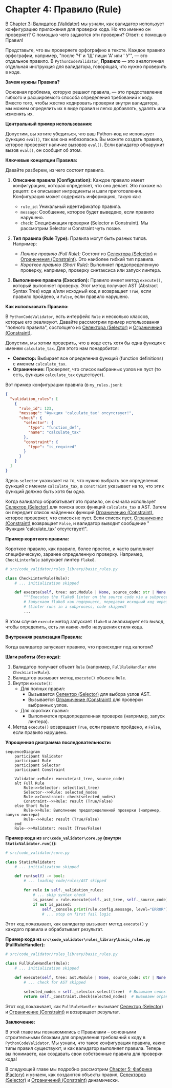 # Chapter 4: Правило (Rule)

В [Chapter 3: Валидатор (Validator)](03_валидатор__validator__.md) мы узнали, как валидатор использует конфигурацию
приложения для проверки кода. Но что именно он проверяет? С помощью чего задаются эти проверки? Ответ: с помощью Правил!

Представьте, что вы проверяете орфографию в тексте. Каждое правило орфографии, например, "после 'Ч' и 'Щ' пиши 'А' или '
У'", — это отдельное правило. В `PythonCodeValidator`, **Правило** — это аналогичная отдельная инструкция для
валидатора, говорящая, что нужно проверить в коде.

**Зачем нужны Правила?**

Основная проблема, которую решают правила, — это предоставление гибкого и расширяемого способа определения требований к
коду. Вместо того, чтобы жестко кодировать проверки внутри валидатора, мы можем определить их в виде правил и легко
добавлять, удалять или изменять их.

**Центральный пример использования:**

Допустим, вы хотите убедиться, что ваш Python-код не использует функцию `eval()`, так как она небезопасна. Вы можете
создать правило, которое проверяет наличие вызовов `eval()`. Если валидатор обнаружит вызов `eval()`, он сообщит об
этом.

**Ключевые концепции Правила:**

Давайте разберем, из чего состоит правило.

1. **Описание правила (Configuration):** Каждое правило имеет конфигурацию, которая определяет, что оно делает. Это
   похоже на рецепт: он описывает ингредиенты и шаги приготовления. Конфигурация может содержать информацию, такую как:
    * `rule_id`: Уникальный идентификатор правила.
    * `message`: Сообщение, которое будет выведено, если правило нарушено.
    * `check`: Спецификация проверки (Selector и Constraint). Мы рассмотрим Selector и Constraint чуть позже.

2. **Тип правила (Rule Type):** Правила могут быть разных типов. Например:
    * *Полное правило (Full Rule):*  Состоит из [Селектора (Selector)](07_селектор__selector__.md)
      и [Ограничения (Constraint)](09_ограничение__constraint__.md). Это наиболее гибкий тип правила.
    * *Короткое правило (Short Rule):* Выполняет предопределенную проверку, например, проверку синтаксиса или запуск
      линтера.

3. **Выполнение правила (Execution):** Правило имеет метод `execute()`, который выполняет проверку. Этот метод получает
   AST (Abstract Syntax Tree) кода и/или исходный код и возвращает `True`, если правило пройдено, и `False`, если
   правило нарушено.

**Как использовать Правило:**

В `PythonCodeValidator`, есть интерфейс `Rule` и несколько классов, которые его реализуют. Давайте рассмотрим пример
использования "полного правила", состоящего из [Селектора (Selector)](07_селектор__selector__.md)
и [Ограничения (Constraint)](09_ограничение__constraint__.md).

Допустим, мы хотим проверить, что в коде есть хотя бы одна функция с именем `calculate_tax`. Для этого нам понадобится:

* **Селектор:** Выбирает все определения функций (function definitions) с именем `calculate_tax`.
* **Ограничение:** Проверяет, что список выбранных узлов не пуст (то есть, функция `calculate_tax` существует).

Вот пример конфигурации правила (в `my_rules.json`):

```json
{
  "validation_rules": [
    {
      "rule_id": 123,
      "message": "Функция 'calculate_tax' отсутствует!",
      "check": {
        "selector": {
          "type": "function_def",
          "name": "calculate_tax"
        },
        "constraint": {
          "type": "is_required"
        }
      }
    }
  ]
}
```

Здесь `selector` указывает на то, что нужно выбрать все определения функций с именем `calculate_tax`, а `constraint`
указывает на то, что этих функций должно быть хотя бы одна.

Когда валидатор обрабатывает это правило, он сначала использует [Селектор (Selector)](07_селектор__selector__.md) для
поиска всех функций `calculate_tax` в AST. Затем он передает список найденных
функций [Ограничению (Constraint)](09_ограничение__constraint__.md), которое проверяет, что список не пуст. Если список
пуст, [Ограничение (Constraint)](09_ограничение__constraint__.md) возвращает `False`, и валидатор выводит сообщение "
Функция 'calculate_tax' отсутствует!".

**Пример короткого правила:**

Короткое правило, как правило, более простое, и часто выполняет специфическую, заранее определенную проверку. Например,
`CheckLinterRule` запускает линтер `flake8`.

```python
# src/code_validator/rules_library/basic_rules.py

class CheckLinterRule(Rule):
    # ... initialization skipped

    def execute(self, tree: ast.Module | None, source_code: str | None = None) -> bool:
        """Executes the flake8 linter on the source code via a subprocess."""
        # Запускаем flake8 как подпроцесс, передавая исходный код через stdin
        # (Linter runs in a subprocess, code skipped)
        ...
```

В этом случае `execute` метод запускает `flake8` и анализирует его вывод, чтобы определить, есть ли какие-либо нарушения
стиля кода.

**Внутренняя реализация Правила:**

Когда валидатор запускает правило, что происходит под капотом?

**Шаги работы (без кода):**

1. Валидатор получает объект `Rule` (например, `FullRuleHandler` или `CheckLinterRule`).
2. Валидатор вызывает метод `execute()` объекта `Rule`.
3. Внутри `execute()`:
    * Для полных правил:
        * Вызывается [Селектор (Selector)](07_селектор__selector__.md) для выбора узлов AST.
        * Вызывается [Ограничение (Constraint)](09_ограничение__constraint__.md) для проверки выбранных узлов.
    * Для коротких правил:
        * Выполняется предопределенная проверка (например, запуск линтера).
4. Метод `execute()` возвращает `True`, если правило пройдено, и `False`, если правило нарушено.

**Упрощенная диаграмма последовательности:**

```mermaid
sequenceDiagram
    participant Validator
    participant Rule
    participant Selector
    participant Constraint

    Validator->>Rule: execute(ast_tree, source_code)
    alt Full Rule
        Rule->>Selector: select(ast_tree)
        Selector-->>Rule: selected_nodes
        Rule->>Constraint: check(selected_nodes)
        Constraint-->>Rule: result (True/False)
    else Short Rule
        Rule->>Rule: Выполнение предопределенной проверки (например, запуск линтера)
        Rule-->>Rule: result (True/False)
    end
    Rule-->>Validator: result (True/False)
```

**Пример кода из `src\code_validator\core.py` (внутри `StaticValidator.run()`):**

```python
# src/code_validator/core.py

class StaticValidator:
    # ... initialization skipped

    def run(self) -> bool:
        # ... loading code/rules/AST skipped

        for rule in self._validation_rules:
            # ... skip syntax check
            is_passed = rule.execute(self._ast_tree, self._source_code)  # Вызываем execute() у правила
            if not is_passed:
                self._console.print(rule.config.message, level="ERROR")  # Выводим сообщение об ошибке
                # ... stop on first fail logic
```

Этот код показывает, как валидатор вызывает метод `execute()` у каждого правила и обрабатывает результат.

**Пример кода из `src\code_validator\rules_library\basic_rules.py` (FullRuleHandler):**

```python
# src/code_validator/rules_library/basic_rules.py

class FullRuleHandler(Rule):
    # ... initialization skipped

    def execute(self, tree: ast.Module | None, source_code: str | None = None) -> bool:
        # ... check for AST skipped

        selected_nodes = self._selector.select(tree)  # Вызываем селектор
        return self._constraint.check(selected_nodes)  # Вызываем ограничение и возвращаем результат
```

Этот код показывает, как `FullRuleHandler` вызывает [Селектор (Selector)](07_селектор__selector__.md)
и [Ограничение (Constraint)](09_ограничение__constraint__.md) и возвращает результат.

**Заключение:**

В этой главе мы познакомились с Правилами – основными строительными блоками для определения требований к коду в
`PythonCodeValidator`. Мы узнали, что такое конфигурация правила, какие типы правил существуют, и как валидатор
выполняет правила. Теперь вы понимаете, как создавать свои собственные правила для проверки кода!

В следующей главе мы подробно рассмотрим [Chapter 5: Фабрика (Factory)](05_фабрика__factory__.md) и узнаем, как
создаются объекты правил, [Селекторов (Selector)](07_селектор__selector__.md)
и [Ограничений (Constraint)](09_ограничение__constraint__.md) динамически.